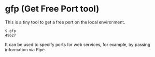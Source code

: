 # gfp (Get Free Port tool)

This is a tiny tool to get a free port on the local environment.

```sh
$ gfp
49627
```

It can be used to specify ports for web services, for example, by passing information via Pipe.


